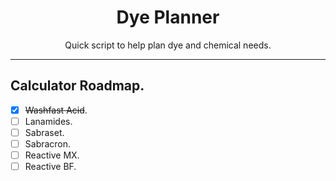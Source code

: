 <h1 align="center">Dye Planner</h1>
<p align="center">Quick script to help plan dye and chemical needs.</p>

---

## Calculator Roadmap.
- [x] ~~Washfast Acid~~.
- [ ] Lanamides.
- [ ] Sabraset.
- [ ] Sabracron.
- [ ] Reactive MX.
- [ ] Reactive BF.
